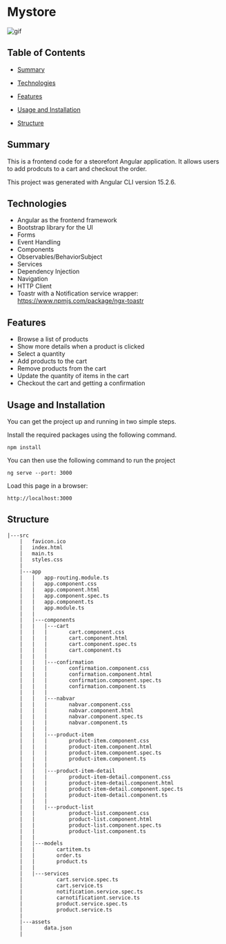 # Mystore

<img
  src="shoppingCartFlow.gif"
  alt="gif"
  title="Optional title"
  style="display: inline-block; margin: 0 auto; max-width: 600px;">
  

## Table of Contents

- [Summary](#summary)

- [Technologies](#technologies)

- [Features](#features)

- [Usage and Installation](#usage-and-installation)

- [Structure](#structure)

## Summary

This is a frontend code for a steorefont Angular application. It allows users to add prodcuts to a cart and checkout the order.

This project was generated with Angular CLI version 15.2.6.


## Technologies

- Angular as the frontend framework
- Bootstrap library for the UI
- Forms
- Event Handling
- Components
- Observables/BehaviorSubject
- Services
- Dependency Injection
- Navigation
- HTTP Client
- Toastr with a Notification service wrapper: https://www.npmjs.com/package/ngx-toastr


## Features

- Browse a list of products
- Show more details when a product is clicked
- Select a quantity
- Add products to the cart
- Remove products from the cart
- Update the quantity of items in the cart
- Checkout the cart and getting a confirmation



## Usage and Installation

You can get the project up and running in two simple steps.

Install the required packages using the following command.

```
npm install
```


You can then use the following command to run the project

```
ng serve --port: 3000
```

Load this page in a browser:
```
http://localhost:3000
```


## Structure

```
|---src
    |   favicon.ico
    |   index.html
    |   main.ts
    |   styles.css
    |
    |---app
    |   |   app-routing.module.ts
    |   |   app.component.css
    |   |   app.component.html
    |   |   app.component.spec.ts
    |   |   app.component.ts
    |   |   app.module.ts
    |   |
    |   |---components
    |   |   |---cart
    |   |   |       cart.component.css
    |   |   |       cart.component.html
    |   |   |       cart.component.spec.ts
    |   |   |       cart.component.ts
    |   |   |
    |   |   |---confirmation
    |   |   |       confirmation.component.css
    |   |   |       confirmation.component.html
    |   |   |       confirmation.component.spec.ts
    |   |   |       confirmation.component.ts
    |   |   |
    |   |   |---nabvar
    |   |   |       nabvar.component.css
    |   |   |       nabvar.component.html
    |   |   |       nabvar.component.spec.ts
    |   |   |       nabvar.component.ts
    |   |   |
    |   |   |---product-item
    |   |   |       product-item.component.css
    |   |   |       product-item.component.html
    |   |   |       product-item.component.spec.ts
    |   |   |       product-item.component.ts
    |   |   |
    |   |   |---product-item-detail
    |   |   |       product-item-detail.component.css
    |   |   |       product-item-detail.component.html
    |   |   |       product-item-detail.component.spec.ts
    |   |   |       product-item-detail.component.ts
    |   |   |
    |   |   |---product-list
    |   |           product-list.component.css
    |   |           product-list.component.html
    |   |           product-list.component.spec.ts
    |   |           product-list.component.ts
    |   |
    |   |---models
    |   |       cartitem.ts
    |   |       order.ts
    |   |       product.ts
    |   |
    |   |---services
    |           cart.service.spec.ts
    |           cart.service.ts
    |           notification.service.spec.ts
    |           carnotificationt.service.ts
    |           product.service.spec.ts
    |           product.service.ts
    |
    |---assets
    |       data.json
    |
```
